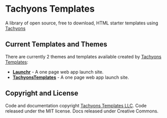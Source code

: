 # Tachyons Templates

A library of open source, free to download, HTML starter templates using [Tachyons](http://tachyons.io/)

## Current Templates and Themes

There are currently 2 themes and templates available created by [Tachyons Templates](http://www.tachyonstemplates.com/):

- [**Launchr**](http://www.tachyonstemplates.com/template-overviews/tachyons-launchr/) - A one page web app launch site.
- [**TachyonsTemplates**](http://www.tachyonstemplates.com/template-overviews/tachyons/) - A one page web app launch site.

## Copyright and License

Code and documentation copyright [Tachyons Templates LLC](http://tachyonstemplates.com/). Code released under the MIT license. Docs released under Creative Commons.
